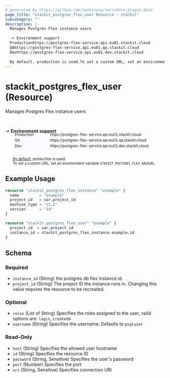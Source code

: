 ```yaml
---
# generated by https://github.com/hashicorp/terraform-plugin-docs
page_title: "stackit_postgres_flex_user Resource - stackit"
subcategory: ""
description: |-
  Manages Postgres Flex instance users
  
  -> Environment support
  Productionhttps://postgres-flex-service.api.eu01.stackit.cloud
  QAhttps://postgres-flex-service.api.eu01.qa.stackit.cloud
  Devhttps://postgres-flex-service.api.eu01.dev.stackit.cloud
  
  By default, production is used.To set a custom URL, set an environment variable STACKITPOSTGRESFLEX_BASEURL
---
```


# stackit_postgres_flex_user (Resource)

Manages Postgres Flex instance users

<br />

-> __Environment support__<br /><table style='border-collapse: separate; border-spacing: 0px; margin-top:-20px; margin-left: 24px; font-size: smaller;'>
<tr><td style='width: 100px; background: #fbfcff; border: none;'>Production</td><td style='background: #fbfcff; border: none;'>https://postgres-flex-service.api.eu01.stackit.cloud</td></tr>
<tr><td style='background: #fbfcff; border: none;'>QA</td><td style='background: #fbfcff; border: none;'>https://postgres-flex-service.api.eu01.qa.stackit.cloud</td></tr>
<tr><td style='background: #fbfcff; border: none;'>Dev</td><td style='background: #fbfcff; border: none;'>https://postgres-flex-service.api.eu01.dev.stackit.cloud</td></tr>
</table><br />
<small style='margin-left: 24px; margin-top: -5px; display: inline-block;'><a href="https://registry.terraform.io/providers/SchwarzIT/stackit/latest/docs#environment">By default</a>, production is used.<br />To set a custom URL, set an environment variable <code>STACKIT_POSTGRES_FLEX_BASEURL</code></small>

## Example Usage

```terraform
resource "stackit_postgres_flex_instance" "example" {
  name         = "example"
  project_id   = var.project_id
  machine_type = "c1.2"
  version      = "14"
}

resource "stackit_postgres_flex_user" "example" {
  project_id  = var.project_id
  instance_id = stackit_postgres_flex_instance.example.id
}
```

<!-- schema generated by tfplugindocs -->
## Schema

### Required

- `instance_id` (String) the postgres db flex instance id.
- `project_id` (String) The project ID the instance runs in. Changing this value requires the resource to be recreated.

### Optional

- `roles` (List of String) Specifies the roles assigned to the user, valid options are: `login`, `createdb`
- `username` (String) Specifies the username. Defaults to `psqluser`

### Read-Only

- `host` (String) Specifies the allowed user hostname
- `id` (String) Specifies the resource ID
- `password` (String, Sensitive) Specifies the user's password
- `port` (Number) Specifies the port
- `uri` (String, Sensitive) Specifies connection URI


